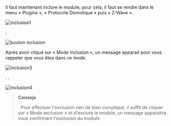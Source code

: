 # 

Il faut maintenant inclure le module, pour cela, il faut se rendre dans le menu « Plugins », « Protocole Domotique » puis « Z-Wave ».

![inclusion1](images/plugin/inclusion1.jpg)

 :

![bouton inclusion](images/plugin/bouton_inclusion.jpg)

Après avoir cliqué sur « Mode inclusion », un message apparait pour vous rappeler que vous êtes dans ce mode.

![inclusion3](images/plugin/inclusion3.jpg)

. .

![inclusion4](images/plugin/inclusion4.jpg)

> **Consejo**
>
> . Pour effectuer l'exclusion rien de bien compliqué, il suffit de cliquer sur « Mode exclusion » et d'exclure le module, un message apparaitra vous confirmant l'exclusion du module.
